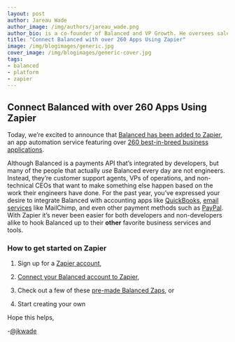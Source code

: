 ```yaml
---
layout: post
author: Jareau Wade
author_image: /img/authors/jareau_wade.png
author_bio: is a co-founder of Balanced and VP Growth. He oversees sales, marketing, partnerships, and support operations 
title: "Connect Balanced with over 260 Apps Using Zapier"
image: /img/blogimages/generic.jpg
cover_image: /img/blogimages/generic-cover.jpg
tags:
- balanced
- platform
- zapier
---
```


## Connect Balanced with over 260 Apps Using Zapier

Today, we’re excited to announce that [Balanced has been added to Zapier](https://zapier.com/zapbook/updates/280/balanced-integrations/), an app automation service featuring over [260 best-in-breed business applications](https://zapier.com/zapbook/). 

Although Balanced is a payments API that’s integrated by developers, but many of the people that actually *use* Balanced every day are not engineers. Instead, they’re customer support agents, VPs of operations, and non-technical CEOs that want to make something else happen based on the work their engineers have done. For the past year, you’ve expressed your desire to integrate Balanced with accounting apps like [QuickBooks](https://github.com/balanced/balanced-api/issues/279), [email services](https://github.com/balanced/balanced-api/issues/135) like MailChimp, and even other payment methods such as [PayPal](https://github.com/balanced/balanced-api/issues/206). With Zapier it’s never been easier for both developers and non-developers alike to hook Balanced up to their **other** favorite business services and tools.

### How to get started on Zapier

1. Sign up for a [Zapier account](https://zapier.com/app/signup),

2. [Connect your Balanced account to Zapier](https://zapier.com/help/balanced/),

3. Check out a few of these [pre-made Balanced Zaps](https://zapier.com/zapbook/balanced-payments/), or

4. Start creating your own

Hope this helps,

-[@jkwade](https://twitter.com/jkwade)

